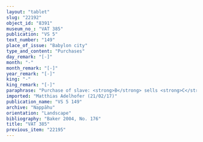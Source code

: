 ```yaml
---
layout: "tablet"
slug: "22192"
object_id: "8391"
museum_no_: "VAT 385"
publication: "VS 5"
text_number: "149"
place_of_issue: "Babylon city"
type_and_content: "Purchases"
day_remark: "[-]"
month: "-"
month_remark: "[-]"
year_remark: "[-]"
king: "-"
king_remark: "[-]"
paraphrase: "Purchase of slave: <strong>B</strong> sells <strong>C</strong> to <strong>A</strong> for 1 1/3 mina of silver. A clause follows concerning <strong>B</strong>&rsquo;s responsibility regarding legal implications about <strong>C</strong>, such as lawsuits (<em>pūt sih&icirc;</em>), claims (<em>pūt pāqirāni</em>) and matters concerning free citizen status (<em>pūt mār ban&ucirc;ti</em>). 4 witnesses and [the scribe] ([...]-Marduk/[...]//[...]). [Possible addendum lost].<br /> &nbsp;<br /> <strong>A</strong> = Iddin-Nab&ucirc;/Nab&ucirc;-bān-zēri//Nappāhu; <strong>B</strong> = Nāˀid-Bēl/Arad-Bēl//Etellu; <strong>C</strong> = Atkal-ana-Bēl (slave of <strong>B</strong>)<br /> &nbsp;"
imported: "Matthias Adelhofer (21/02/17)"
publication_name: "VS 5 149"
archive: "Nappāhu"
orientation: "Landscape"
bibliography: "Baker 2004, No. 176"
title: "VAT 385"
previous_item: "22195"
---
```


